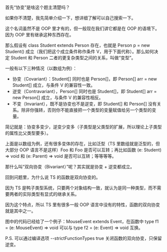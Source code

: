 首先“协变”是啥这个题主清楚吗？

如果你不清楚，我先简单介绍一下，想详细了解可以自己搜索一下。

这个名词虽然不是 OOP 里才有的，但一般现在我们讲它都是在 OOP 的语境下。因为 OOP 里有继承这种东西存在。

那么假设有 class Student extends Person 存在，也就是 Person p = new Student() 成立（我们把这个成立条件称作条件 V，用于下面代称）。那么如何决定 Student 和 Person 二者的更复杂类型之间的关系，叫做“变型”。

一般有以下三种情况（以数组为例）：

* 协变（Covariant）：Student[] 同时也是 Person[]，即 Person[] arr = new Student[] 成立，与条件 V 的兼容性一致。
* 逆变（Contravariant），Person[] 同时也是 Student[]，即 Student[] arr = new Person[] 成立，与条件 V 的兼容性相反。
* 不变（Invariant），既不是协变也不是逆变，即 Student[] 和 Person[] 没有关系。除非你强转，否则你不能直接把一个类型的变量赋值给另一个类型的变量。

简记就是：协变多变少，逆变少变多（子类型是父类型的扩展，所以理论上子类型的属性比父类型要多）。

上面是以数组为例，还有很多变体的存在，比如泛型（TS 里数组就是泛型的，但大部分 OOP 语言不是这样）Foo<Student> 和 Foo<Parent> 是否可以互转；再比如函数 (e: Student) => void 和 (e: Parent) => void 是否可以互转；等等等等。

那什么叫“双向协变（Bivariant）”呢？其实就是协变 + 逆变都成立。

回到问题里，为什么说 TS 的函数是双向协变的。

因为 TS 是鸭子类型系统，只要两个对象结构一致，就认为是同一种类型，而不需要两者的实际类型有显式的继承关系。

因为这个特点，所以 TS 里有很多一般 OOP 语言中没有的特性，函数的双向协变就是其中之一。

图中的代码已经给了一个例子：MouseEvent extends Event，在函数中 type f1 = (e: MouseEvent) => void 可以与 type f2 = (e: Event) => void 互换。

P.S. 可以通过编译选项 --strictFunctionTypes true 关闭函数的双向协变，只保留逆变。